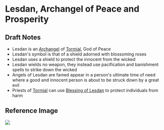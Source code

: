 # Lesdan, Archangel of Peace and Prosperity

## Draft Notes

- Lesdan is an [Archangel](/concepts/archangel.md) of [Tormial](tormial.md), God of Peace
- Lesdan's symbol is that of a shield adorned with blossoming roses
- Lesdan uses a shield to protect the innocent from the wicked
- Lesdan wields no weapon, they instead use pacification and banishment spells to strike down the wicked
- Angels of Lesdan are famed appear in a person's ultimate time of need where a good and innocent person is about to be struck down by a great evil
- Priests of [Tormial](tormial.md) can use [Blessing of Lesdan](blessingOfLesdan.md) to protect individuals from harm

## Reference Image

![](/.assets/img/lesdan.png)
